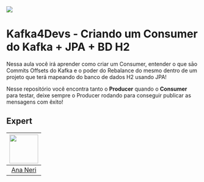 <img src="https://storage.googleapis.com/golden-wind/experts-club/capa-github.svg" />

# Kafka4Devs - Criando um Consumer do Kafka + JPA + BD H2
Nessa aula você irá aprender como criar um Consumer, entender o que sāo Commits Offsets do Kafka e o poder do Rebalance do mesmo dentro de um projeto que terá mapeando do banco de dados H2 usando JPA!

Nesse repositório você encontra tanto o **Producer** quando o **Consumer** para testar, deixe sempre o Producer rodando para conseguir publicar as mensagens com êxito!

## Expert
| [<img src="https://avatars.githubusercontent.com/u/42419543?v=4" width="75px;"/>](https://github.com/anabneri) |
| :-: |
|[Ana Neri](https://github.com/anabneri)|
